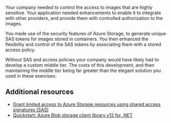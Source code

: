 Your company needed to control the access to images that are highly sensitive. Your application needed enhancements to enable it to integrate with other providers, and provide them with controlled authorization to the images.

You made use of the security features of Azure Storage, to generate unique SAS tokens for images stored in containers. You then enhanced the flexibility and control of the SAS tokens by associating them with a stored access policy.

Without SAS and access policies your company would have likely had to develop a custom middle tier. The costs of this development, and then maintaining the middle tier being far greater than the elegant solution you used in these exercises.

## Additional resources

- [Grant limited access to Azure Storage resources using shared access signatures (SAS)](https://docs.microsoft.com/azure/storage/common/storage-sas-overview)
- [Quickstart: Azure Blob storage client library v12 for .NET](https://docs.microsoft.com/azure/storage/blobs/storage-quickstart-blobs-dotnet)